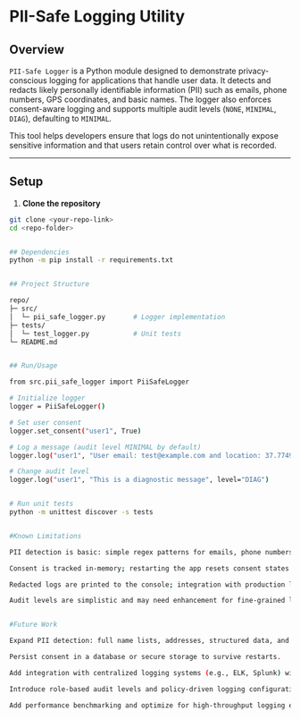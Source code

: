  # PII-Safe Logging Utility

## Overview
`PII-Safe Logger` is a Python module designed to demonstrate privacy-conscious logging for applications that handle user data. It detects and redacts likely personally identifiable information (PII) such as emails, phone numbers, GPS coordinates, and basic names. The logger also enforces consent-aware logging and supports multiple audit levels (`NONE`, `MINIMAL`, `DIAG`), defaulting to `MINIMAL`.

This tool helps developers ensure that logs do not unintentionally expose sensitive information and that users retain control over what is recorded.

---

## Setup

1. **Clone the repository**  
```bash
git clone <your-repo-link>
cd <repo-folder>


## Dependencies
python -m pip install -r requirements.txt


## Project Structure

repo/
├─ src/
│  └─ pii_safe_logger.py       # Logger implementation
├─ tests/
│  └─ test_logger.py           # Unit tests
└─ README.md


## Run/Usage

from src.pii_safe_logger import PiiSafeLogger

# Initialize logger
logger = PiiSafeLogger()

# Set user consent
logger.set_consent("user1", True)

# Log a message (audit level MINIMAL by default)
logger.log("user1", "User email: test@example.com and location: 37.7749, -122.4194")

# Change audit level
logger.log("user1", "This is a diagnostic message", level="DIAG")


# Run unit tests
python -m unittest discover -s tests


#Known Limitations

PII detection is basic: simple regex patterns for emails, phone numbers, GPS, and a small set of names. Complex names or uncommon patterns may not be detected.

Consent is tracked in-memory; restarting the app resets consent states.

Redacted logs are printed to the console; integration with production logging systems is not included.

Audit levels are simplistic and may need enhancement for fine-grained logging policies.


#Future Work

Expand PII detection: full name lists, addresses, structured data, and NLP-based detection.

Persist consent in a database or secure storage to survive restarts.

Add integration with centralized logging systems (e.g., ELK, Splunk) with PII-safe transformations.

Introduce role-based audit levels and policy-driven logging configurations.

Add performance benchmarking and optimize for high-throughput logging environments.